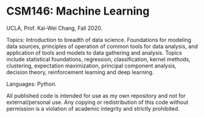 # CSM146: Machine Learning

UCLA, Prof. Kai-Wei Chang, Fall 2020.

Topics: Introduction to breadth of data science. Foundations for modeling data sources, principles of operation of common tools for data analysis, and application of tools and models to data gathering and analysis. Topics include statistical foundations, regression, classification, kernel methods, clustering, expectation maximization, principal component analysis, decision theory, reinforcement learning and deep learning. 

Languages: Python.

All published code is intended for use as my own repository and not for external/personal use. Any copying or redistribution of this code without permission is a violation of academic integrity and strictly prohibited.
